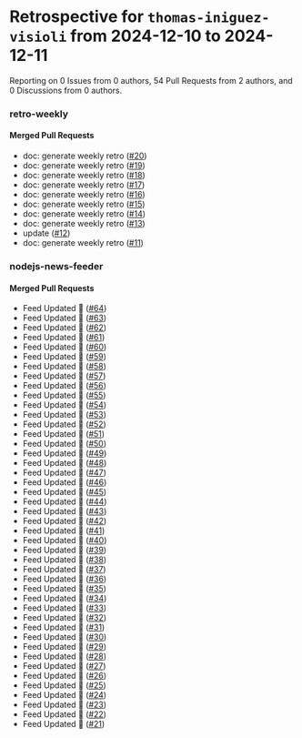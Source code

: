 # Retrospective for `thomas-iniguez-visioli` from 2024-12-10 to 2024-12-11

Reporting on 0 Issues from 0 authors, 54 Pull Requests from 2 authors, and 0 Discussions from 0 authors.


### retro-weekly

#### Merged Pull Requests

- doc: generate weekly retro ([#20](https://github.com/thomas-iniguez-visioli/retro-weekly/pull/20))
- doc: generate weekly retro ([#19](https://github.com/thomas-iniguez-visioli/retro-weekly/pull/19))
- doc: generate weekly retro ([#18](https://github.com/thomas-iniguez-visioli/retro-weekly/pull/18))
- doc: generate weekly retro ([#17](https://github.com/thomas-iniguez-visioli/retro-weekly/pull/17))
- doc: generate weekly retro ([#16](https://github.com/thomas-iniguez-visioli/retro-weekly/pull/16))
- doc: generate weekly retro ([#15](https://github.com/thomas-iniguez-visioli/retro-weekly/pull/15))
- doc: generate weekly retro ([#14](https://github.com/thomas-iniguez-visioli/retro-weekly/pull/14))
- doc: generate weekly retro ([#13](https://github.com/thomas-iniguez-visioli/retro-weekly/pull/13))
- update ([#12](https://github.com/thomas-iniguez-visioli/retro-weekly/pull/12))
- doc: generate weekly retro ([#11](https://github.com/thomas-iniguez-visioli/retro-weekly/pull/11))

### nodejs-news-feeder

#### Merged Pull Requests

- Feed Updated 🍿 ([#64](https://github.com/thomas-iniguez-visioli/nodejs-news-feeder/pull/64))
- Feed Updated 🍿 ([#63](https://github.com/thomas-iniguez-visioli/nodejs-news-feeder/pull/63))
- Feed Updated 🍿 ([#62](https://github.com/thomas-iniguez-visioli/nodejs-news-feeder/pull/62))
- Feed Updated 🍿 ([#61](https://github.com/thomas-iniguez-visioli/nodejs-news-feeder/pull/61))
- Feed Updated 🍿 ([#60](https://github.com/thomas-iniguez-visioli/nodejs-news-feeder/pull/60))
- Feed Updated 🍿 ([#59](https://github.com/thomas-iniguez-visioli/nodejs-news-feeder/pull/59))
- Feed Updated 🍿 ([#58](https://github.com/thomas-iniguez-visioli/nodejs-news-feeder/pull/58))
- Feed Updated 🍿 ([#57](https://github.com/thomas-iniguez-visioli/nodejs-news-feeder/pull/57))
- Feed Updated 🍿 ([#56](https://github.com/thomas-iniguez-visioli/nodejs-news-feeder/pull/56))
- Feed Updated 🍿 ([#55](https://github.com/thomas-iniguez-visioli/nodejs-news-feeder/pull/55))
- Feed Updated 🍿 ([#54](https://github.com/thomas-iniguez-visioli/nodejs-news-feeder/pull/54))
- Feed Updated 🍿 ([#53](https://github.com/thomas-iniguez-visioli/nodejs-news-feeder/pull/53))
- Feed Updated 🍿 ([#52](https://github.com/thomas-iniguez-visioli/nodejs-news-feeder/pull/52))
- Feed Updated 🍿 ([#51](https://github.com/thomas-iniguez-visioli/nodejs-news-feeder/pull/51))
- Feed Updated 🍿 ([#50](https://github.com/thomas-iniguez-visioli/nodejs-news-feeder/pull/50))
- Feed Updated 🍿 ([#49](https://github.com/thomas-iniguez-visioli/nodejs-news-feeder/pull/49))
- Feed Updated 🍿 ([#48](https://github.com/thomas-iniguez-visioli/nodejs-news-feeder/pull/48))
- Feed Updated 🍿 ([#47](https://github.com/thomas-iniguez-visioli/nodejs-news-feeder/pull/47))
- Feed Updated 🍿 ([#46](https://github.com/thomas-iniguez-visioli/nodejs-news-feeder/pull/46))
- Feed Updated 🍿 ([#45](https://github.com/thomas-iniguez-visioli/nodejs-news-feeder/pull/45))
- Feed Updated 🍿 ([#44](https://github.com/thomas-iniguez-visioli/nodejs-news-feeder/pull/44))
- Feed Updated 🍿 ([#43](https://github.com/thomas-iniguez-visioli/nodejs-news-feeder/pull/43))
- Feed Updated 🍿 ([#42](https://github.com/thomas-iniguez-visioli/nodejs-news-feeder/pull/42))
- Feed Updated 🍿 ([#41](https://github.com/thomas-iniguez-visioli/nodejs-news-feeder/pull/41))
- Feed Updated 🍿 ([#40](https://github.com/thomas-iniguez-visioli/nodejs-news-feeder/pull/40))
- Feed Updated 🍿 ([#39](https://github.com/thomas-iniguez-visioli/nodejs-news-feeder/pull/39))
- Feed Updated 🍿 ([#38](https://github.com/thomas-iniguez-visioli/nodejs-news-feeder/pull/38))
- Feed Updated 🍿 ([#37](https://github.com/thomas-iniguez-visioli/nodejs-news-feeder/pull/37))
- Feed Updated 🍿 ([#36](https://github.com/thomas-iniguez-visioli/nodejs-news-feeder/pull/36))
- Feed Updated 🍿 ([#35](https://github.com/thomas-iniguez-visioli/nodejs-news-feeder/pull/35))
- Feed Updated 🍿 ([#34](https://github.com/thomas-iniguez-visioli/nodejs-news-feeder/pull/34))
- Feed Updated 🍿 ([#33](https://github.com/thomas-iniguez-visioli/nodejs-news-feeder/pull/33))
- Feed Updated 🍿 ([#32](https://github.com/thomas-iniguez-visioli/nodejs-news-feeder/pull/32))
- Feed Updated 🍿 ([#31](https://github.com/thomas-iniguez-visioli/nodejs-news-feeder/pull/31))
- Feed Updated 🍿 ([#30](https://github.com/thomas-iniguez-visioli/nodejs-news-feeder/pull/30))
- Feed Updated 🍿 ([#29](https://github.com/thomas-iniguez-visioli/nodejs-news-feeder/pull/29))
- Feed Updated 🍿 ([#28](https://github.com/thomas-iniguez-visioli/nodejs-news-feeder/pull/28))
- Feed Updated 🍿 ([#27](https://github.com/thomas-iniguez-visioli/nodejs-news-feeder/pull/27))
- Feed Updated 🍿 ([#26](https://github.com/thomas-iniguez-visioli/nodejs-news-feeder/pull/26))
- Feed Updated 🍿 ([#25](https://github.com/thomas-iniguez-visioli/nodejs-news-feeder/pull/25))
- Feed Updated 🍿 ([#24](https://github.com/thomas-iniguez-visioli/nodejs-news-feeder/pull/24))
- Feed Updated 🍿 ([#23](https://github.com/thomas-iniguez-visioli/nodejs-news-feeder/pull/23))
- Feed Updated 🍿 ([#22](https://github.com/thomas-iniguez-visioli/nodejs-news-feeder/pull/22))
- Feed Updated 🍿 ([#21](https://github.com/thomas-iniguez-visioli/nodejs-news-feeder/pull/21))